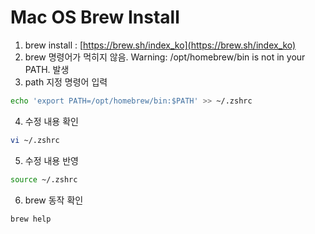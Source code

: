 # Mac OS Brew Install

1. brew install : [https://brew.sh/index_ko](https://brew.sh/index_ko)
2. brew 명령어가 먹히지 않음. Warning: /opt/homebrew/bin is not in your PATH.  발생
3. path 지정 명령어 입력

```bash
echo 'export PATH=/opt/homebrew/bin:$PATH' >> ~/.zshrc
```

4. 수정 내용 확인

```bash
vi ~/.zshrc
```

5. 수정 내용 반영

```bash
source ~/.zshrc
```

6. brew 동작 확인

```bash
brew help
```
